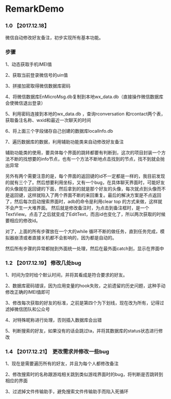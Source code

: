 # RemarkDemo

### 1.0 【2017.12.18】

微信自动修改好友备注，初步实现所有基本功能。

### 步骤

1、动态获取手机IMEI值

2、获取当前登录微信号的uin值

3、拼接加密取得微信数据库密码

4、将微信数据库EnMicroMsg.db复制到本地wx_data.db（直接操作微信数据库会使微信退出登录）

5、利用密码连接到本地的wx_data.db ，查询rconversation 和rcontact两个表，获取备注名称、wxid和最近一次聊天的时间

6、将上面三个字段储存自己创建的数据库localInfo.db

7、遍历数据库的数据，利用辅助功能类来自动修改好友备注

辅助功能类的使用，要具体每个界面的跳转都要有判断到，这次的项目封装一个方法不断的找想要的info节点，也有一个方法不断地点击找到的节点，找不到就会抛出异常

另外有两个需要注意的是，每个界面的返回键的id不一定都是一样的，我目前发现的就有三个了。然后想要利用坐标，又有一个bug，在具体聊天界面时，可能好友的头像就在返回键的下面，然后拿到的就是那个好友的头像，每次就点到头像而不是返回键，这样就陷入了两个界面不断的来回重复。最后的解决方案是不点返回了，然后每次启动搜索界面时，adb的命令是利用clear top 的方式来做，这样就不会产生一大堆界面。
然后就是修改备注时，为点击到备注框时，是一个TextView。点击了之后就变成了EditText，而且id也变化了，所以两次获取的时候要相应的修改id。

对了，上面的所有步骤放在一个大的while 循环不断的做任务，直到任务完成，模拟器崩溃或者直接关机都不会影响的，因为都是自动的。

然后所有步骤的异常都抛到外面统一处理，然后在最外面catch到，显示在界面中


### 1.2 【2017.12.19】  修改几处bug

1、时间为空时给个默认时间，并将其看成是符合要求的好友。

2、数据库密码错误，因为应用变量的hook失败，之前遗留的历史问题，这种手动修改正确的IMEI值即可

3、修改每次获取的好友的标准，之前是第四个为下划线，现在改为所有，记得过滤掉微信团队和公众号

4、对特殊昵称进行处理，否则插入数据库会出错

5、判断搜索的好友，如果没有的话会跳过ta，并将其数据库的status状态进行修改

### 1.4 【2017.12.21】  更改需求并修改一些bug

1、现在是需要遍历所有的好友，并且为每个人都修改备注

2、修改搜索时的名称跟游戏相关跳到类似游戏界面时的bug，将判断是否跳转到相应的界面

3、过滤掉文件传输助手，避免搜索文件传输助手而陷入死循环
